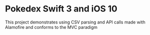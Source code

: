 # Pokedex Swift 3 and iOS 10
This project demonstrates using CSV parsing and API calls made with Alamofire and conforms to the MVC paradigm
